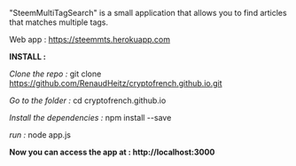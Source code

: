 "SteemMultiTagSearch" is a small application that allows you to find articles that matches multiple tags.

Web app : https://steemmts.herokuapp.com


<b>INSTALL : </b>

<i>Clone the repo :</i> git clone https://github.com/RenaudHeitz/cryptofrench.github.io.git

<i>Go to the folder :</i> cd cryptofrench.github.io

<i>Install the dependencies :</i> npm install --save

<i>run :</i> node app.js

<b>Now you can access the app at : http://localhost:3000 </b>


